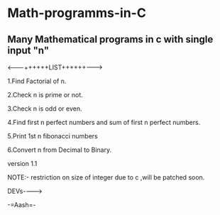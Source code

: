 # Math-programms-in-C
Many Mathematical programs in c with single input "n"
-------------------------------------------------

<---++++++LIST++++++--->

1.Find Factorial of n.

2.Check n is prime or not.

3.Check n is odd or even.

4.Find first n perfect numbers and sum of first n perfect numbers.

5.Print 1st n fibonacci numbers

6.Convert n from Decimal to Binary.

version 1.1

NOTE:-
restriction on size of integer due to c ,will be patched soon.

DEVs---->

-=Aash=-
